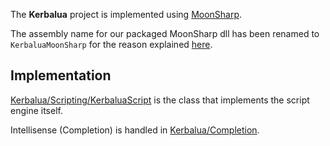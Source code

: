 The **Kerbalua** project is implemented using [MoonSharp](http://www.moonsharp.org/). 

The assembly name for our packaged MoonSharp dll has been renamed to `KerbaluaMoonSharp` for the reason explained [here](KerbaluaMoonSharp.md).

## Implementation
[Kerbalua/Scripting/KerbaluaScript](Kerbalua/Scripting/KerbaluaScript.md) is the class that implements the script engine itself.

Intellisense (Completion) is handled in [Kerbalua/Completion](Kerbalua/Completion/CompletionReadme.md).